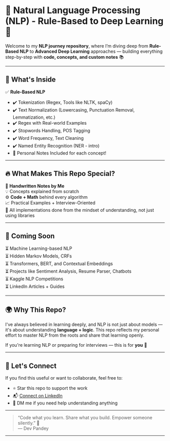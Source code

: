 # 🧠 Natural Language Processing (NLP) - Rule-Based to Deep Learning 🚀

Welcome to my **NLP journey repository**, where I’m diving deep from **Rule-Based NLP** to **Advanced Deep Learning** approaches — building everything step-by-step with **code, concepts, and custom notes** 📚

---

## 📌 What's Inside

✅ **Rule-Based NLP**  
- ✔️ Tokenization (Regex, Tools like NLTK, spaCy)  
- ✔️ Text Normalization (Lowercasing, Punctuation Removal, Lemmatization, etc.)  
- ✔️ Regex with Real-world Examples  
- ✔️ Stopwords Handling, POS Tagging  
- ✔️ Word Frequency, Text Cleaning  
- ✔️ Named Entity Recognition (NER - intro)  
- 📒 Personal Notes Included for each concept!

---

## 🔥 What Makes This Repo Special?

📌 **Handwritten Notes by Me**  
💡 Concepts explained from scratch  
⚙️ **Code + Math** behind every algorithm  
📈 Practical Examples + Interview-Oriented  
🧩 All implementations done from the mindset of understanding, not just using libraries

---

## 🚧 Coming Soon

⏳ Machine Learning-based NLP  
⏳ Hidden Markov Models, CRFs  
⏳ Transformers, BERT, and Contextual Embeddings  
⏳ Projects like Sentiment Analysis, Resume Parser, Chatbots  
⏳ Kaggle NLP Competitions  
⏳ LinkedIn Articles + Guides

---

## 🌍 Why This Repo?

I've always believed in learning deeply, and NLP is not just about models — it's about understanding **language + logic**. This repo reflects my personal effort to master NLP from the roots and share that learning openly.

If you're learning NLP or preparing for interviews — this is for **you** 💪

---

## 🙌 Let's Connect

If you find this useful or want to collaborate, feel free to:

- ⭐ Star this repo to support the work
- 📬 [Connect on LinkedIn](www.linkedin.com/in/dev-pandey-a5871627a)
- 🧠 DM me if you need help understanding anything

---

> “Code what you learn. Share what you build. Empower someone silently.” 🚀  
> — Dev Pandey

---

